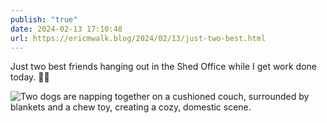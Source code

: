 ```yaml
---
publish: "true"
date: 2024-02-13 17:10:48
url: https://ericmwalk.blog/2024/02/13/just-two-best.html
---
```


Just two best friends hanging out in the Shed Office while I get work done today. 🐶🐶

![Two dogs are napping together on a cushioned couch, surrounded by blankets and a chew toy, creating a cozy, domestic scene.](https://ericmwalk.blog/uploads/2024/img-7859.jpeg)